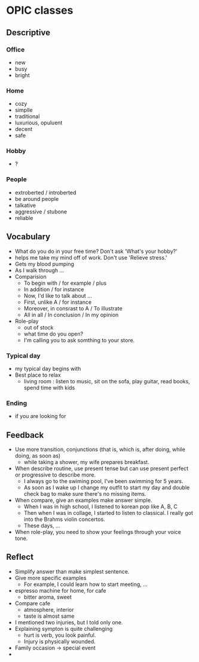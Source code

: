 # OPIC classes

## Descriptive

### Office

- new
- busy
- bright

### Home

- cozy
- simplle
- traditional
- luxurious, opuluent
- decent
- safe

### Hobby

- ?

### People

- extroberted / introberted
- be around people
- talkative
- aggressive / stubone
- reliable

## Vocabulary

- What do you do in your free time? Don't ask 'What's your hobby?'
- helps me take my mind off of work. Don't use 'Relieve stress.'
- Gets my blood pumping
- As I walk through ...
- Comparision
  - To begin with / for example / plus
  - In addition / for instance
  - Now, I'd like to talk about ...
  - First, unlike A / for instance
  - Moreover, in consrast to A / To illustrate
  - All in all / In conclusion / In my opinion
- Role-play
  - out of stock
  - what time do you open?
  - I'm calling you to ask somthing to your store.

### Typical day

- my typical day begins with 
- Best place to relax
  - living room : listen to music, sit on the sofa, play guitar, read books, spend time with kids

### Ending

- if you are looking for

## Feedback

- Use more transition, conjunctions (that is, which is, after doing, while doing, as soon as)
  - while taking a shower, my wife prepares breakfast.
- When describe routine, use present tense but can use present perfect or progressive to describe more.
  - I always go to the swiming pool, I've been swimming for 5 years.
  - As soon as I wake up I change my outfit to start my day and double check bag to make sure there's no missing items.
- When compare, give an examples make answer simple.
  - When I was in high school, I listened to korean pop like A, B, C
  - Then when I was in collage, I started to listen to classical. I really got into the Brahms violin concertos.
  - These days, ...
- When role-play, you need to show your feelings through your voice tone.

## Reflect

- Simplify answer than make simplest sentence.
- Give more specific examples
  - For example, I could learn how to start meeting, ...
- espresso machine for home, for cafe
  - bitter aroma, sweet
- Compare cafe
  - atmosphere, interior
  - taste is almost same
- I mentioned two injuries, but I told only one.
- Explaining sympton is quite challenging
  - hurt is verb, you look painful.
  - Injury is physically wounded.
- Family occasion -> special event
- 